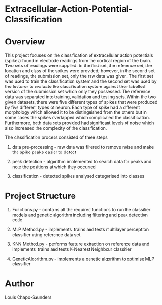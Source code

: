 # Extracellular-Action-Potential-Classification

# Overview

This project focuses on the classification of extracellular action potentials (spikes) 
found in electrode readings from the cortical region of the brain. Two sets of readings 
were supplied: in the first set, the reference set, the location and class of the spikes 
were provided; however, in the second set of readings, the submission set, only the raw 
data was given. The first set was used to train the classification system and the second
set was used by the lecturer to evaluate the classification system against their labelled 
version of the submission set which only they possessed. The reference data was separated 
into training, validation and testing sets. Within the two given datasets, there were 
five different types of spikes that were produced by five different types of neuron. 
Each type of spike had a different morphology which allowed it to be distinguished from 
the others but in some cases the spikes overlapped which complicated the classification.
Furthermore, both data sets provided had significant levels of noise which also increased 
the complexity of the classification. 

The classification process consisted of three steps:

1. data pre-processing - raw data was filtered to remove noise and make the spike peaks easier to detect

2. peak detection - algorithm implemented to search data for peaks and note the positions at which they occurred

3. classification - detected spikes analysed categorised into classes 

# Project Structure

1. Functions.py - contains all the required functions to run the classifier models and genetic algorithm including filtering and peak detection code

2. MLP Method.py - implements, trains and tests multilayer perceptron classifier using reference data set 

3. KNN Method.py - performs feature extraction on reference data and implements, trains and tests K-Nearest Neighbour classifier 

4. GeneticAlgorithm.py - implements a genetic algorithm to optimise MLP classifier

# Author 

Louis Chapo-Saunders
